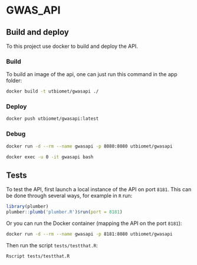 # GWAS_API

## Build and deploy

To this project use docker to build and deploy the API.

### Build

To build an image of the api, one can just run this command in the app folder:

```sh
docker build -t utbiomet/gwasapi ./
```

### Deploy

```sh
docker push utbiomet/gwasapi:latest
```

### Debug

```sh
docker run -d --rm --name gwasapi -p 8080:8080 utbiomet/gwasapi
```

```sh
docker exec -u 0 -it gwasapi bash
```

## Tests

To test the API, first launch a local instance of the API on port `8181`. This can be done through several ways, for example in `R` run:

```R
library(plumber)
plumber::plumb('plumber.R')$run(port = 8181)
```

Or you can run the Docker container (mapping the API on the port `8181`):

```sh
docker run -d --rm --name gwasapi -p 8181:8080 utbiomet/gwasapi
```

Then run the script `tests/testthat.R`:

```sh
Rscript tests/testthat.R
```
